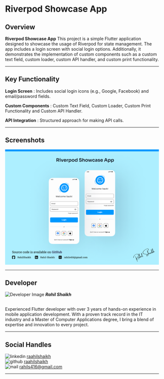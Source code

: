 # Riverpod Showcase App

## Overview

**Riverpod Showcase App** This project is a simple Flutter application designed to showcase the usage of Riverpod for state management. The app includes a login screen with social login options. Additionally, it demonstrates the implementation of custom components such as a custom text field, custom loader, custom API handler, and custom print functionality.

---

## **Key Functionality**


**Login Screen** : Includes social login icons (e.g., Google, Facebook) and email/password fields.

**Custom Components** : Custom Text Field, Custom Loader, Custom Print Functionality and Custom API Handler.

**API Integration** : Structured approach for making API calls.

---

## Screenshots


![riverpod-appshowcase.png](assets%2Fimages%2Friverpod-appshowcase.png)

---

## Developer

<img src="images/profile-icon.png" alt="Developer Image" width= 80px height= 80px border-radius= 50% >
<b><i>Rahil Shaikh</i></b>
<br>
<br>
<p>Experienced Flutter developer with over 3 years of hands-on experience in mobile application development. With a proven track record in the IT industry and a Master of Computer Applications degree, I bring a blend of expertise and innovation to every project.</p>

---

## Social Handles

<div style="display: inline-block; text-align: center;">
    <img src="images/linkedin.png" alt="linkedin" width="20" height="20">
    <a href="https://www.linkedin.com/in/raahilshaikh/">raahilshaikh</a>
</div>
<br>
<div style="display: inline-block; text-align: center;">
    <img src="images/github.png" alt="github" width="20" height="20">
    <a href="https://github.com/RaahilShaikh">raahilshaikh</a>
</div>
<br>
<div style="display: inline-block; text-align: center;">
    <img src="images/mail.png" alt="mail" width="20" height="20">
    <a href="mailto:rahils416@gmail.com">rahils416@gmail.com</a>
</div>

---

